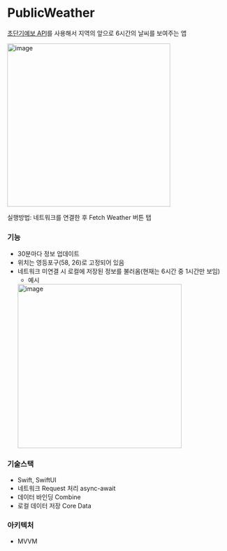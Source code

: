 # PublicWeather

[초단기예보 API](https://www.data.go.kr/tcs/dss/selectApiDataDetailView.do?publicDataPk=15084084)를 사용해서 지역의 앞으로 6시간의 날씨를 보여주는 앱

<img width="373" alt="image" src="https://github.com/user-attachments/assets/4087fbd6-0dd8-4023-b72b-3163fb83bd1d">

실행방법: 네트워크를 연결한 후 Fetch Weather 버튼 탭
### 기능
* 30분마다 정보 업데이트
* 위치는 영등포구(58, 26)로 고정되어 있음
* 네트워크 미연결 시 로컬에 저장된 정보를 불러옴(현재는 6시간 중 1시간만 보임)
  * 예시
  <img width="375" alt="image" src="https://github.com/user-attachments/assets/59487fbf-22da-4ba3-8722-d6ad4290dd52">

### 기술스택
* Swift, SwiftUI
* 네트워크 Request 처리 async-await
* 데이터 바인딩 Combine
* 로컬 데이터 저장 Core Data
  
### 아키텍처
* MVVM


